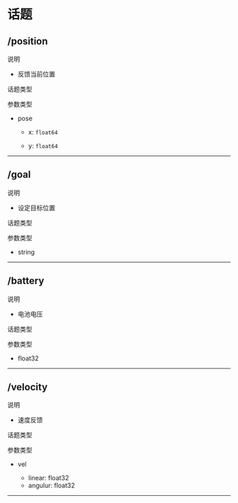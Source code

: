 # 话题


## /position   

说明

*  反馈当前位置

话题类型

参数类型
*   pose

    *   x: `float64` 

    *   y: `float64`

---

## /goal

说明

*  设定目标位置

话题类型

参数类型

* string

---

## /battery

说明

* 电池电压

话题类型

参数类型

* float32

---

## /velocity

说明

* 速度反馈

话题类型

参数类型

* vel
    
    * linear: float32
    * angulur: float32

---